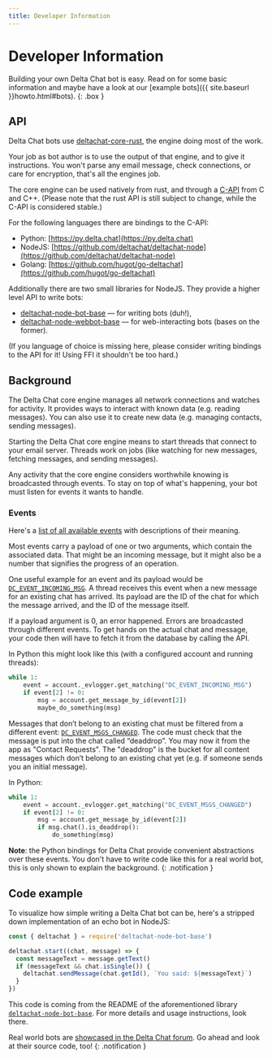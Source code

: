 ```yaml
---
title: Developer Information
---
```


# Developer Information

Building your own Delta Chat bot is easy.
Read on for some basic information and maybe have a look at our [example bots]({{ site.baseurl }}howto.html#bots).
{: .box }

## API

Delta Chat bots use [deltachat-core-rust](https://github.com/deltachat/deltachat-core-rust), the engine doing most of the work.

Your job as bot author is to use the output of that engine, and to give it instructions. You won't parse any email message, check connections, or care for encryption, that's all the engines job.

The core engine can be used natively from rust, and through a [C-API](https://c.delta.chat) from C and C++. (Please note that the rust API is still subject to change, while the C-API is considered stable.)

For the following languages there are bindings to the C-API:
* Python: [https://py.delta.chat](https://py.delta.chat)
* NodeJS: [https://github.com/deltachat/deltachat-node](https://github.com/deltachat/deltachat-node)
* Golang: [https://github.com/hugot/go-deltachat](https://github.com/hugot/go-deltachat)

Additionally there are two small libraries for NodeJS. They provide a higher level API to write bots:
* [deltachat-node-bot-base](https://github.com/deltachat-bot/deltachat-node-bot-base) — for writing bots (duh!),
* [deltachat-node-webbot-base](https://github.com/deltachat-bot/deltachat-node-webbot-base) — for web-interacting bots (bases on the former).

(If you language of choice is missing here, please consider writing bindings to the API for it! Using FFI it shouldn't be too hard.)


## Background

The Delta Chat core engine manages all network connections and watches for activity.
It provides ways to interact with known data (e.g. reading messages). You can also use it to create new data (e.g. managing contacts, sending messages).

Starting the Delta Chat core engine means to start threads that connect to your email server.
Threads work on jobs (like watching for new messages, fetching messages, and sending messages).

Any activity that the core engine considers worthwhile knowing is broadcasted through events.
To stay on top of what's happening, your bot must listen for events it wants to handle.

### Events

Here's a [list of all available events](https://c.delta.chat/group__DC__EVENT.html) with descriptions of their meaning.

Most events carry a payload of one or two arguments, which contain the associated data. That might be an incoming message, but it might also be a number that signifies the progress of an operation.

One useful example for an event and its payload would be [`DC_EVENT_INCOMING_MSG`](https://c.delta.chat/group__DC__EVENT.html#ga3f0831ca83189879a2f224b424d8b58f).
A thread receives this event when a new message for an existing chat has arrived.
Its payload are the ID of the chat for which the message arrived, and the ID of the message itself.

If a payload argument is 0, an error happened. Errors are broadcasted through different events.
To get hands on the actual chat and message, your code then will have to fetch it from the database by calling the API.

In Python this might look like this (with a configured account and running threads):
```python
while 1:
    event = account._evlogger.get_matching("DC_EVENT_INCOMING_MSG")
    if event[2] != 0:
        msg = account.get_message_by_id(event[2])
        maybe_do_something(msg)
```

Messages that don’t belong to an existing chat must be filtered from a different event: [`DC_EVENT_MSGS_CHANGED`](https://c.delta.chat/group__DC__EVENT.html#ga0f52cdaad70dd24f7540abda6193cc2d). The code must check that the message is put into the chat called “deaddrop”. You may now it from the app as "Contact Requests". The "deaddrop" is the bucket for all content messages which don’t belong to an existing chat yet (e.g. if someone sends you an initial message).

In Python:

```python
while 1:
    event = account._evlogger.get_matching("DC_EVENT_MSGS_CHANGED")
    if event[2] != 0:
        msg = account.get_message_by_id(event[2])
        if msg.chat().is_deaddrop():
            do_something(msg)
```

**Note**: the Python bindings for Delta Chat provide convenient abstractions over these events. You don't have to write code like this for a real world bot, this is only shown to explain the background.
{: .notification }

## Code example

To visualize how simple writing a Delta Chat bot can be, here's a stripped down implementation of an echo bot in NodeJS:

```javascript
const { deltachat } = require('deltachat-node-bot-base')

deltachat.start((chat, message) => {
  const messageText = message.getText()
  if (messageText && chat.isSingle()) {
    deltachat.sendMessage(chat.getId(), `You said: ${messageText}`)
  }
})
```

This code is coming from the README of the aforementioned library [`deltachat-node-bot-base`](https://github.com/deltachat-bot/deltachat-node-bot-base). For more details and usage instructions, look there.

Real world bots are [showcased in the Delta Chat forum](https://support.delta.chat/c/bots). Go ahead and look at their source code, too!
{: .notification }

